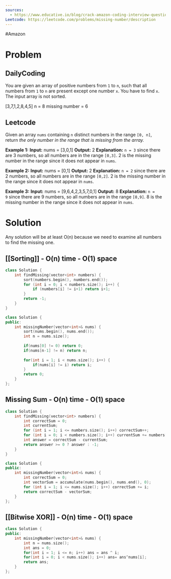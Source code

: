 ```yaml
---
sources:
  - https://www.educative.io/blog/crack-amazon-coding-interview-questions
Leetcode: https://leetcode.com/problems/missing-number/description
---
```

#Amazon
# Problem

## DailyCoding

You are given an array of positive numbers from `1` to `n`, such that all numbers from `1` to `n` are present except one number `x`. You have to find `x`. The input array is not sorted.

[3,7,1,2,8,4,5]
n = 8 
missing number = 6

## Leetcode

Given an array `nums` containing `n` distinct numbers in the range `[0, n]`, return _the only number in the range that is missing from the array._

**Example 1:**
**Input:** nums = [3,0,1]
**Output:** 2
**Explanation:**
`n = 3` since there are 3 numbers, so all numbers are in the range `[0,3]`. 2 is the missing number in the range since it does not appear in `nums`.

**Example 2:**
**Input:** nums = [0,1]
**Output:** 2
**Explanation:**
`n = 2` since there are 2 numbers, so all numbers are in the range `[0,2]`. 2 is the missing number in the range since it does not appear in `nums`.

**Example 3:**
**Input:** nums = [9,6,4,2,3,5,7,0,1]
**Output:** 8
**Explanation:**
`n = 9` since there are 9 numbers, so all numbers are in the range `[0,9]`. 8 is the missing number in the range since it does not appear in `nums`.

# Solution

Any solution will be at least O(n) because we need to examine all numbers to find the missing one.

## [[Sorting]] - O(n) time - O(1) space

```cpp
class Solution {
	int findMissing(vector<int> numbers) {
		sort(numbers.begin(), numbers.end());
		for (int i = 0; i < numbers.size(); i++) {
			if (numbers[i] != i+1) return i+1;
		}
		return -1;
	}
}
```

```cpp
class Solution {
public:
    int missingNumber(vector<int>& nums) {
        sort(nums.begin(), nums.end());
        int n = nums.size();
        
        if(nums[0] != 0) return 0;
        if(nums[n-1] != n) return n;
        
        for(int i = 1; i < nums.size(); i++) {
            if(nums[i] != i) return i;
        }
        return 0;
    }
};
```
## Missing Sum - O(n) time - O(1) space

```cpp
class Solution {
	int findMissing(vector<int> numbers) {
		int correctSum = 0;
		int currentSum;
		for (int i = 1; i <= numbers.size(); i++) correctSum++;
		for (int i = 0; i < numbers.size(); i++) currentSum += numbers[i];
		int answer = correctSum - currentSum;
		return answer >= 0 ? answer : -1;
	}
}
```

```cpp
class Solution {
public:
    int missingNumber(vector<int>& nums) {
        int correctSum = 0;
        int vectorSum = accumulate(nums.begin(), nums.end(), 0);
        for (int i = 1; i <= nums.size(); i++) correctSum += i;
        return correctSum - vectorSum;
    }
};
```

## [[Bitwise XOR]] - O(n) time - O(1) space

```cpp
class Solution {
public:
    int missingNumber(vector<int>& nums) {
        int n = nums.size();
        int ans = 0;
        for(int i = 1; i <= n; i++) ans = ans ^ i;
        for(int i = 0; i < nums.size(); i++) ans= ans^nums[i];
        return ans;
    }
};
```